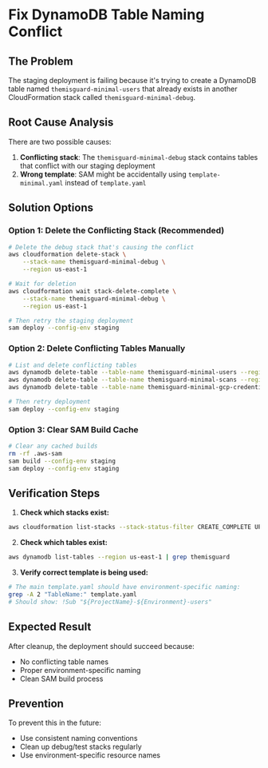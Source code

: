 # Fix DynamoDB Table Naming Conflict

## The Problem
The staging deployment is failing because it's trying to create a DynamoDB table named `themisguard-minimal-users` that already exists in another CloudFormation stack called `themisguard-minimal-debug`.

## Root Cause Analysis
There are two possible causes:
1. **Conflicting stack**: The `themisguard-minimal-debug` stack contains tables that conflict with our staging deployment
2. **Wrong template**: SAM might be accidentally using `template-minimal.yaml` instead of `template.yaml`

## Solution Options

### Option 1: Delete the Conflicting Stack (Recommended)
```bash
# Delete the debug stack that's causing the conflict
aws cloudformation delete-stack \
    --stack-name themisguard-minimal-debug \
    --region us-east-1

# Wait for deletion
aws cloudformation wait stack-delete-complete \
    --stack-name themisguard-minimal-debug \
    --region us-east-1

# Then retry the staging deployment
sam deploy --config-env staging
```

### Option 2: Delete Conflicting Tables Manually
```bash
# List and delete conflicting tables
aws dynamodb delete-table --table-name themisguard-minimal-users --region us-east-1
aws dynamodb delete-table --table-name themisguard-minimal-scans --region us-east-1
aws dynamodb delete-table --table-name themisguard-minimal-gcp-credentials --region us-east-1

# Then retry deployment
sam deploy --config-env staging
```

### Option 3: Clear SAM Build Cache
```bash
# Clear any cached builds
rm -rf .aws-sam
sam build --config-env staging
sam deploy --config-env staging
```

## Verification Steps

1. **Check which stacks exist:**
```bash
aws cloudformation list-stacks --stack-status-filter CREATE_COMPLETE UPDATE_COMPLETE --region us-east-1 | grep themisguard
```

2. **Check which tables exist:**
```bash
aws dynamodb list-tables --region us-east-1 | grep themisguard
```

3. **Verify correct template is being used:**
```bash
# The main template.yaml should have environment-specific naming:
grep -A 2 "TableName:" template.yaml
# Should show: !Sub "${ProjectName}-${Environment}-users"
```

## Expected Result
After cleanup, the deployment should succeed because:
- No conflicting table names
- Proper environment-specific naming
- Clean SAM build process

## Prevention
To prevent this in the future:
- Use consistent naming conventions
- Clean up debug/test stacks regularly
- Use environment-specific resource names
